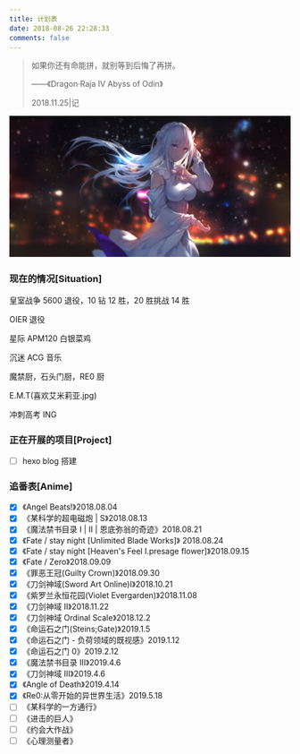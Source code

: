 ```yaml
---
title: 计划表
date: 2018-08-26 22:28:33
comments: false
---
```


> 如果你还有命能拼，就别等到后悔了再拼。
>
> ——《Dragon·Raja IV Abyss of Odin》
>
> 2018.11.25|记

![](26.jpg)

<div id="def-aplayer"></div>
<script type="text/javascript">
$(document).ready(() => {
    getMusicMeta(27698501,ap_def,"netease",addMusicMeta);
});
</script>

### 现在的情况[Situation]

皇室战争 5600 退役，10 钻 12 胜，20 胜挑战 14 胜

OIER 退役

星际 APM120 白银菜鸡

沉迷 ACG 音乐

魔禁厨，石头门厨，RE0 厨

E.M.T(喜欢艾米莉亚.jpg)

冲刺高考 ING

### 正在开展的项目[Project]

- [ ] hexo blog 搭建

### 追番表[Anime]

- [x] 《Angel Beats!》2018.08.04
- [x] 《某科学的超电磁炮 | S》2018.08.13
- [x] 《魔法禁书目录 I | II | 恩底弥翁的奇迹》2018.08.21
- [x] 《Fate / stay night [Unlimited Blade Works]》 2018.08.24
- [x] 《Fate / stay night [Heaven's Feel I.presage flower]》2018.09.15
- [x] 《Fate / Zero》2018.09.09
- [x] 《罪恶王冠(Guilty Crown)》2018.09.30
- [x] 《刀剑神域(Sword Art Online)I》2018.10.21
- [x] 《紫罗兰永恒花园(Violet Evergarden)》2018.11.08
- [x] 《刀剑神域 II》2018.11.22
- [x] 《刀剑神域 Ordinal Scale》2018.12.2
- [x] 《命运石之门(Steins;Gate)》2019.1.5
- [x] 《命运石之门 - 负荷领域的既视感》2019.1.12
- [x] 《命运石之门 0》2019.2.12
- [x] 《魔法禁书目录 III》2019.4.6
- [x] 《刀剑神域 III》2019.4.6
- [x] 《Angle of Death》2019.4.14
- [x] 《Re0:从零开始的异世界生活》2019.5.18
- [ ] 《某科学的一方通行》
- [ ] 《进击的巨人》
- [ ] 《约会大作战》
- [ ] 《心理测量者》
